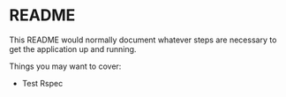 # README

This README would normally document whatever steps are necessary to get the
application up and running.

Things you may want to cover:

* Test Rspec
